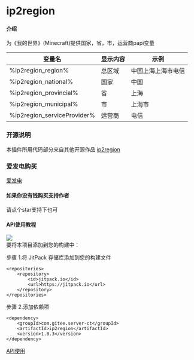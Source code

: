 # ip2region

#### 介绍

为《我的世界》(Minecraft)提供国家，省，市，运营商papi变量

| 变量名                         | 显示内容 | 示例        |
|-----------------------------|------|-----------|
| %ip2region_region%          | 总区域  | 中国上海上海市电信 | 
| %ip2region_national%        | 国家   | 中国        | 
| %ip2region_provincial%      | 省    | 上海        | 
| %ip2region_municipal%       | 市    | 上海市       | 
| %ip2region_serviceProvider% | 运营商  | 电信        |

### 开源说明
本插件所用代码部分来自其他开源作品 [ip2region](https://github.com/lionsoul2014/ip2region)

### 爱发电购买
[爱发电](https://afdian.net/item?plan_id=c1bf175c4a3111ed94bb52540025c377)

#### 如果你没有钱购买支持作者
请点个star支持下也可

#### API使用教程

[![](https://jitpack.io/v/com.gitee.server-ct/ip2region.svg)](https://jitpack.io/#com.gitee.server-ct/ip2region)  
要将本项目添加到您的构建中：

步骤 1.将 JitPack 存储库添加到您的构建文件
```
<repositories>
    <repository>
        <id>jitpack.io</id>
        <url>https://jitpack.io</url>
    </repository>
</repositories>
```
步骤 2.添加依赖项
```
<dependency>
    <groupId>com.gitee.server-ct</groupId>
    <artifactId>ip2region</artifactId>
    <version>1.0.3</version>
</dependency>
```

[API使用](https://gitee.com/server-ct/ip2region/blob/master/src/main/java/cn/handyplus/region/api/Ip2regionApi.java)
       
